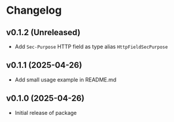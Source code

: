 # Changelog

## v0.1.2 (Unreleased)
- Add `Sec-Purpose` HTTP field as type alias `HttpFieldSecPurpose`

## v0.1.1 (2025-04-26)
- Add small usage example in README.md

## v0.1.0 (2025-04-26)
- Initial release of package
